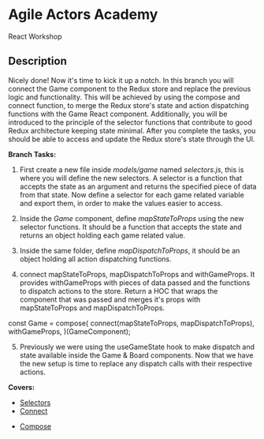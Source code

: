 # Agile Actors Academy

React Workshop

## Description

Nicely done! Now it's time to kick it up a notch. In this branch you will connect the Game component to the Redux store and replace the previous logic and functionality. This will be achieved by using the compose and connect function, to merge the Redux store's state and action dispatching functions with the Game React component. Additionally, you will be introduced to the principle of the selector functions that contribute to good Redux architecture keeping state minimal. After you complete the tasks, you should be able to access and update the Redux store's state through the UI.

**Branch Tasks:**

1. First create a new file inside _models/game_ named _selectors.js_, this is where you will define the new selectors. A selector is a function that accepts the state as an argument and returns the specified piece of data from that state. Now define a selector for each game related variable and export them, in order to make the values easier to access.

2. Inside the _Game_ component, define _mapStateToProps_ using the new selector functions. It should be a function that accepts the state and returns an object holding each game related value.

3. Inside the same folder, define _mapDispatchToProps_, it should be an object holding all action dispatching functions.

4. connect mapStateToProps, mapDispatchToProps and withGameProps. It provides withGameProps with pieces of data passed and the functions to dispatch actions to the store. Return a HOC that wraps the component that was passed and merges it's props with mapStateToProps and mapDispatchToProps.

const Game = compose(
connect(mapStateToProps, mapDispatchToProps),
withGameProps,
)(GameComponent);

5. Previously we were using the useGameState hook to make dispatch and state available inside the Game & Board components. Now that we have the new setup is time to replace any dispatch calls with their respective actions.

**Covers:**

- [Selectors](https://redux.js.org/usage/deriving-data-selectors)
- [Connect](https://react-redux.js.org/api/connect)
<!-- Compose page from docs is pretty meh maybe find another resource, or just add explanation here in README -->
- [Compose](https://redux.js.org/api/compose)
